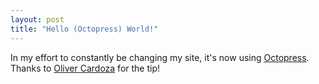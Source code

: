 ```yaml
---
layout: post
title: "Hello (Octopress) World!"
---
```


In my effort to constantly be changing my site, it's now using [Octopress][]. Thanks to [Oliver Cardoza][] for the tip!

[Octopress]: http://octopress.org "Octopress site"
[Oliver Cardoza]: http://olivercardoza.com "Oliver Cardoza's site"
